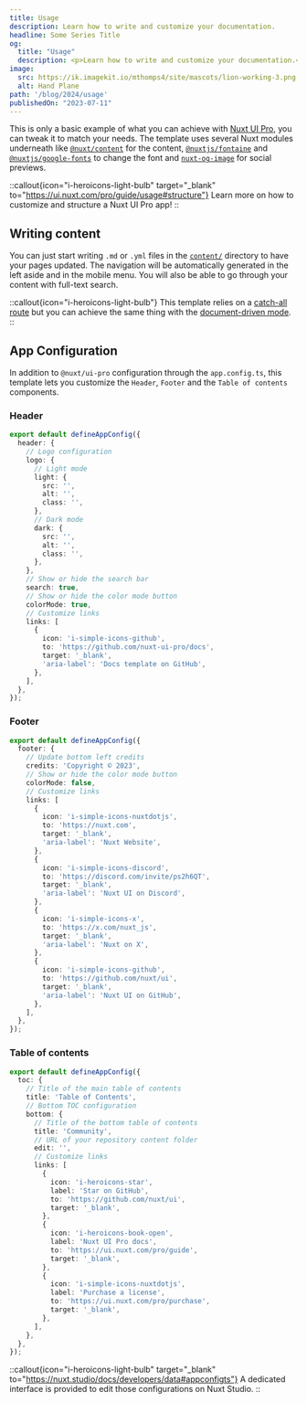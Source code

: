 ```yaml
---
title: Usage
description: Learn how to write and customize your documentation.
headline: Some Series Title
og:
  title: "Usage"
  description: <p>Learn how to write and customize your documentation.</p>
image:
  src: https://ik.imagekit.io/mthomps4/site/mascots/lion-working-3.png
  alt: Hand Plane
path: '/blog/2024/usage'
publishedOn: "2023-07-11"
---
```


This is only a basic example of what you can achieve with [Nuxt UI Pro](https://ui.nuxt.com/pro/guide), you can tweak it to match your needs. The template uses several Nuxt modules underneath like [`@nuxt/content`](https://content.nuxt.com) for the content, [`@nuxtjs/fontaine`](https://github.com/nuxt-modules/fontaine) and [`@nuxtjs/google-fonts`](https://github.com/nuxt-modules/google-fonts) to change the font and [`nuxt-og-image`](https://nuxtseo.com/og-image/getting-started/installation) for social previews.

::callout{icon="i-heroicons-light-bulb" target="_blank" to="https://ui.nuxt.com/pro/guide/usage#structure"}
Learn more on how to customize and structure a Nuxt UI Pro app!
::

## Writing content

You can just start writing `.md` or `.yml` files in the [`content/`](https://content.nuxt.com/usage/content-directory) directory to have your pages updated.
The navigation will be automatically generated in the left aside and in the mobile menu. You will also be able to go through your content with full-text search.

::callout{icon="i-heroicons-light-bulb"}
This template relies on a [catch-all route](https://nuxt.com/docs/guide/directory-structure/pages#catch-all-route) but you can achieve the same thing with the [document-driven mode](https://content.nuxt.com/document-driven/introduction).
::

## App Configuration

In addition to `@nuxt/ui-pro` configuration through the `app.config.ts`, this template lets you customize the `Header`, `Footer` and the `Table of contents` components.

### Header

```ts [app.config.ts]
export default defineAppConfig({
  header: {
    // Logo configuration
    logo: {
      // Light mode
      light: {
        src: '',
        alt: '',
        class: '',
      },
      // Dark mode
      dark: {
        src: '',
        alt: '',
        class: '',
      },
    },
    // Show or hide the search bar
    search: true,
    // Show or hide the color mode button
    colorMode: true,
    // Customize links
    links: [
      {
        icon: 'i-simple-icons-github',
        to: 'https://github.com/nuxt-ui-pro/docs',
        target: '_blank',
        'aria-label': 'Docs template on GitHub',
      },
    ],
  },
});
```

### Footer

```ts [app.config.ts]
export default defineAppConfig({
  footer: {
    // Update bottom left credits
    credits: 'Copyright © 2023',
    // Show or hide the color mode button
    colorMode: false,
    // Customize links
    links: [
      {
        icon: 'i-simple-icons-nuxtdotjs',
        to: 'https://nuxt.com',
        target: '_blank',
        'aria-label': 'Nuxt Website',
      },
      {
        icon: 'i-simple-icons-discord',
        to: 'https://discord.com/invite/ps2h6QT',
        target: '_blank',
        'aria-label': 'Nuxt UI on Discord',
      },
      {
        icon: 'i-simple-icons-x',
        to: 'https://x.com/nuxt_js',
        target: '_blank',
        'aria-label': 'Nuxt on X',
      },
      {
        icon: 'i-simple-icons-github',
        to: 'https://github.com/nuxt/ui',
        target: '_blank',
        'aria-label': 'Nuxt UI on GitHub',
      },
    ],
  },
});
```

### Table of contents

```ts [app.config.ts]
export default defineAppConfig({
  toc: {
    // Title of the main table of contents
    title: 'Table of Contents',
    // Bottom TOC configuration
    bottom: {
      // Title of the bottom table of contents
      title: 'Community',
      // URL of your repository content folder
      edit: '',
      // Customize links
      links: [
        {
          icon: 'i-heroicons-star',
          label: 'Star on GitHub',
          to: 'https://github.com/nuxt/ui',
          target: '_blank',
        },
        {
          icon: 'i-heroicons-book-open',
          label: 'Nuxt UI Pro docs',
          to: 'https://ui.nuxt.com/pro/guide',
          target: '_blank',
        },
        {
          icon: 'i-simple-icons-nuxtdotjs',
          label: 'Purchase a license',
          to: 'https://ui.nuxt.com/pro/purchase',
          target: '_blank',
        },
      ],
    },
  },
});
```

::callout{icon="i-heroicons-light-bulb" target="_blank" to="https://nuxt.studio/docs/developers/data#appconfigts"}
A dedicated interface is provided to edit those configurations on Nuxt Studio.
::
